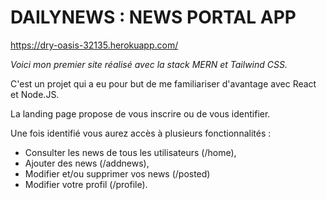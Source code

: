 # DAILYNEWS : NEWS PORTAL APP 

https://dry-oasis-32135.herokuapp.com/

_Voici mon premier site réalisé avec la stack MERN et Tailwind CSS._

C'est un projet qui a eu pour but de me familiariser d'avantage avec React et Node.JS.

La landing page propose de vous inscrire ou de vous identifier.

Une fois identifié vous aurez accès à plusieurs fonctionnalités :
* Consulter les news de tous les utilisateurs (/home),
* Ajouter des news (/addnews),
* Modifier et/ou supprimer vos news (/posted)
* Modifier votre profil (/profile).


